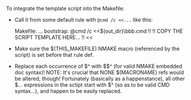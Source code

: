 ﻿To integrate the template script into the Makefile:

- Call it from some default rule with `@cmd /c <<...` like this:

  Makefile:
	...
	bootstrap:
		@cmd /c <<$(out_dir)\bbb.cmd
	!!
	!! COPY THE SCRIPT TEMPLATE HERE...
	!!
	<<

- Make sure the $(THIS_MAKEFILE) NMAKE macro (referenced by the script) is
  set before that rule def.

- Replace each occurrence of $^ with $$^ (for valid NMAKE embedded doc syntax)!
  NOTE: It's crucial that NONE $(MACRONAME) refs would be altered, though!
  Fortunately (basically as a happenstance), all other $... expressions in the
  sctipt start with $^ (so as to be valid CMD syntax...), and happen to be
  easily replaced.
